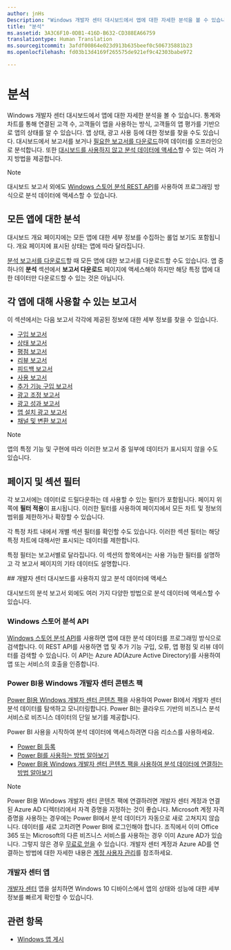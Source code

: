 ```yaml
---
author: jnHs
Description: "Windows 개발자 센터 대시보드에서 앱에 대한 자세한 분석을 볼 수 있습니다."
title: "분석"
ms.assetid: 3A3C6F10-0DB1-416D-B632-CD388EA66759
translationtype: Human Translation
ms.sourcegitcommit: 3afdf00864e023d913b635beef0c506735881b23
ms.openlocfilehash: fd03b13d4169f265575de921ef9c42303babe972

---
```


# 분석

Windows 개발자 센터 대시보드에서 앱에 대한 자세한 분석을 볼 수 있습니다. 통계와 차트를 통해 연결된 고객 수, 고객들이 앱을 사용하는 방식, 고객들의 앱 평가를 기반으로 앱의 상태를 알 수 있습니다. 앱 상태, 광고 사용 등에 대한 정보를 찾을 수도 있습니다. 대시보드에서 보고서를 보거나 [필요한 보고서를 다운로드](download-analytic-reports.md)하여 데이터를 오프라인으로 분석합니다. 또한 [대시보드를 사용하지 않고 분석 데이터에 액세스](#no-dashboard)할 수 있는 여러 가지 방법을 제공합니다.

> [!NOTE]
> 대시보드 보고서 외에도 [Windows 스토어 분석 REST API](../monetize/access-analytics-data-using-windows-store-services.md)를 사용하여 프로그래밍 방식으로 분석 데이터에 액세스할 수 있습니다.

## 모든 앱에 대한 분석

대시보드 개요 페이지에는 모든 앱에 대한 세부 정보를 수집하는 롤업 보기도 포함됩니다. 개요 페이지에 표시된 상태는 앱에 따라 달라집니다.

[분석 보고서를 다운로드](download-analytic-reports.md)할 때 모든 앱에 대한 보고서를 다운로드할 수도 있습니다. 앱 중 하나의 **분석** 섹션에서 **보고서 다운로드** 페이지에 액세스해야 하지만 해당 특정 앱에 대한 데이터만 다운로드할 수 있는 것은 아닙니다.

## 각 앱에 대해 사용할 수 있는 보고서

이 섹션에서는 다음 보고서 각각에 제공된 정보에 대한 세부 정보를 찾을 수 있습니다.

-   [구입 보고서](acquisitions-report.md)
-   [상태 보고서](health-report.md)
-   [평점 보고서](ratings-report.md)
-   [리뷰 보고서](reviews-report.md)
-   [피드백 보고서](feedback-report.md)
-   [사용 보고서](usage-report.md)
-   [추가 기능 구입 보고서](add-on-acquisitions-report.md)
-   [광고 조정 보고서](ad-mediation-report.md)
-   [광고 성과 보고서](advertising-performance-report.md)
-   [앱 설치 광고 보고서](app-install-ads-reports.md)
-   [채널 및 변환 보고서](channels-and-conversions-report.md)

> [!NOTE]
> 앱의 특정 기능 및 구현에 따라 이러한 보고서 중 일부에 데이터가 표시되지 않을 수도 있습니다.

## 페이지 및 섹션 필터

각 보고서에는 데이터로 드릴다운하는 데 사용할 수 있는 필터가 포함됩니다. 페이지 위쪽에 **필터 적용**이 표시됩니다. 이러한 필터를 사용하여 페이지에서 모든 차트 및 정보의 범위를 제한하거나 확장할 수 있습니다.

각 특정 차트 내에서 개별 섹션 필터를 확인할 수도 있습니다. 이러한 섹션 필터는 해당 특정 차트에 대해서만 표시되는 데이터를 제한합니다.

특정 필터는 보고서별로 달라집니다. 이 섹션의 항목에서는 사용 가능한 필터를 설명하고 각 보고서 페이지의 기타 데이터도 설명합니다.

<span id="no-dashboard"/>
## 개발자 센터 대시보드를 사용하지 않고 분석 데이터에 액세스

대시보드의 분석 보고서 외에도 여러 가지 다양한 방법으로 분석 데이터에 액세스할 수 있습니다.

### Windows 스토어 분석 API

[Windows 스토어 분석 API](../monetize/access-analytics-data-using-windows-store-services.md)를 사용하면 앱에 대한 분석 데이터를 프로그래밍 방식으로 검색합니다. 이 REST API를 사용하면 앱 및 추가 기능 구입, 오류, 앱 평점 및 리뷰 데이터를 검색할 수 있습니다. 이 API는 Azure AD(Azure Active Directory)를 사용하여 앱 또는 서비스의 호출을 인증합니다.

### Power BI용 Windows 개발자 센터 콘텐츠 팩

[Power BI용 Windows 개발자 센터 콘텐츠 팩](https://powerbi.microsoft.com/documentation/powerbi-content-pack-windows-dev-center/)을 사용하여 Power BI에서 개발자 센터 분석 데이터를 탐색하고 모니터링합니다. Power BI는 클라우드 기반의 비즈니스 분석 서비스로 비즈니스 데이터의 단일 보기를 제공합니다.

Power BI 사용을 시작하여 분석 데이터에 액세스하려면 다음 리소스를 사용하세요.

* [Power BI 등록](https://powerbi.microsoft.com/documentation/powerbi-service-self-service-signup-for-power-bi/)
* [Power BI를 사용하는 방법 알아보기](https://powerbi.microsoft.com/guided-learning/)
* [Power BI용 Windows 개발자 센터 콘텐츠 팩을 사용하여 분석 데이터에 연결하는 방법 알아보기](https://powerbi.microsoft.com/documentation/powerbi-content-pack-windows-dev-center/)

> [!NOTE]
> Power BI용 Windows 개발자 센터 콘텐츠 팩에 연결하려면 개발자 센터 계정과 연결된 Azure AD 디렉터리에서 자격 증명을 지정하는 것이 좋습니다. Microsoft 계정 자격 증명을 사용하는 경우에는 Power BI에서 분석 데이터가 자동으로 새로 고쳐지지 않습니다. 데이터를 새로 고치려면 Power BI에 로그인해야 합니다. 조직에서 이미 Office 365 또는 Microsoft의 다른 비즈니스 서비스를 사용하는 경우 이미 Azure AD가 있습니다. 그렇지 않은 경우 [무료로 얻을](http://go.microsoft.com/fwlink/p/?LinkId=703757) 수 있습니다. 개발자 센터 계정과 Azure AD를 연결하는 방법에 대한 자세한 내용은 [계정 사용자 관리](manage-account-users.md)를 참조하세요.

### 개발자 센터 앱

[개발자 센터](https://www.microsoft.com/store/apps/dev-center/9nblggh4r5ws) 앱을 설치하면 Windows 10 디바이스에서 앱의 상태와 성능에 대한 세부 정보를 빠르게 확인할 수 있습니다. 

## 관련 항목
- [Windows 앱 게시](index.md)



<!--HONumber=Aug16_HO3-->


